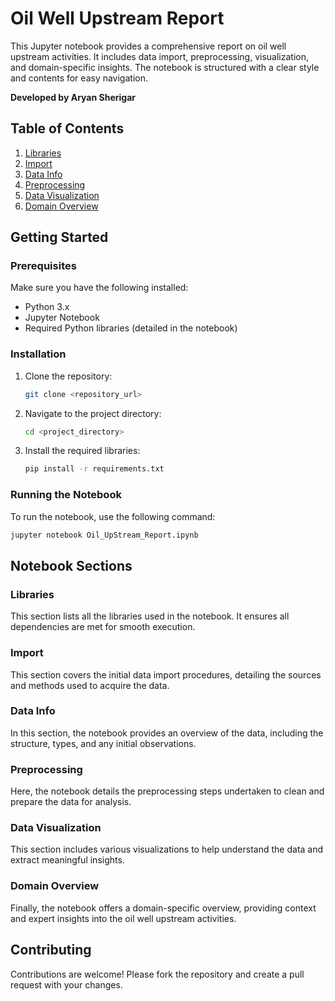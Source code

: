 # Oil Well Upstream Report

This Jupyter notebook provides a comprehensive report on oil well upstream activities. It includes data import, preprocessing, visualization, and domain-specific insights. The notebook is structured with a clear style and contents for easy navigation.

**Developed by Aryan Sherigar**

## Table of Contents

1. [Libraries](#libraries)
2. [Import](#import)
3. [Data Info](#data-info)
4. [Preprocessing](#preprocessing)
5. [Data Visualization](#data-visualization)
6. [Domain Overview](#domain-overview)

## Getting Started

### Prerequisites

Make sure you have the following installed:
- Python 3.x
- Jupyter Notebook
- Required Python libraries (detailed in the notebook)

### Installation

1. Clone the repository:
    ```bash
    git clone <repository_url>
    ```
2. Navigate to the project directory:
    ```bash
    cd <project_directory>
    ```
3. Install the required libraries:
    ```bash
    pip install -r requirements.txt
    ```

### Running the Notebook

To run the notebook, use the following command:
```bash
jupyter notebook Oil_UpStream_Report.ipynb
```

## Notebook Sections

### Libraries

This section lists all the libraries used in the notebook. It ensures all dependencies are met for smooth execution.

### Import

This section covers the initial data import procedures, detailing the sources and methods used to acquire the data.

### Data Info

In this section, the notebook provides an overview of the data, including the structure, types, and any initial observations.

### Preprocessing

Here, the notebook details the preprocessing steps undertaken to clean and prepare the data for analysis.

### Data Visualization

This section includes various visualizations to help understand the data and extract meaningful insights.

### Domain Overview

Finally, the notebook offers a domain-specific overview, providing context and expert insights into the oil well upstream activities.

## Contributing

Contributions are welcome! Please fork the repository and create a pull request with your changes.

